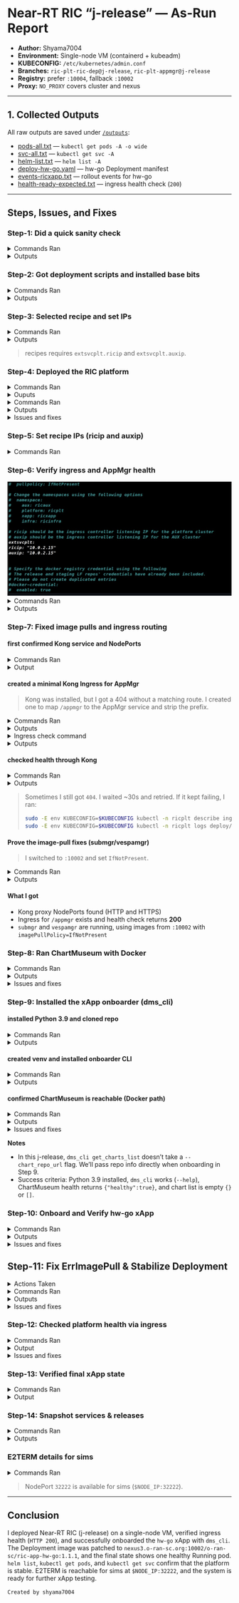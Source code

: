 # Near-RT RIC “j-release” — As-Run Report

* **Author:** Shyama7004  
* **Environment:** Single-node VM (containerd + kubeadm)  
* **KUBECONFIG:** `/etc/kubernetes/admin.conf`  
* **Branches:** `ric-plt-ric-dep@j-release`, `ric-plt-appmgr@j-release`  
* **Registry:** prefer `:10004`, fallback `:10002`  
* **Proxy:** `NO_PROXY` covers cluster and nexus  

---

## 1. Collected Outputs

All raw outputs are saved under [`/outputs`](./outputs):  

- [pods-all.txt](https://github.com/EdoItachi/ric-asrun/blob/main/outputs/pods-all.txt) — `kubectl get pods -A -o wide`  
- [svc-all.txt](https://github.com/EdoItachi/ric-asrun/blob/main/outputs/svc-all.txt) — `kubectl get svc -A`  
- [helm-list.txt](https://github.com/EdoItachi/ric-asrun/blob/main/outputs/helm-list.txt) — `helm list -A`  
- [deploy-hw-go.yaml](https://github.com/EdoItachi/ric-asrun/blob/main/outputs/deploy-hw-go.yaml) — hw-go Deployment manifest  
- [events-ricxapp.txt](https://github.com/EdoItachi/ric-asrun/blob/main/outputs/events-ricxapp.txt) — rollout events for hw-go  
- [health-ready-expected.txt](https://github.com/EdoItachi/ric-asrun/blob/main/outputs/health-ready-expected.txt) — ingress health check (`200`)  

---

## Steps, Issues, and Fixes

### Step-1: Did a quick sanity check

<details>
<summary>Commands Ran</summary>
    
```bash
export KUBECONFIG=/etc/kubernetes/admin.conf
sudo -E env KUBECONFIG=$KUBECONFIG kubectl version --output=yaml
sudo -E env KUBECONFIG=$KUBECONFIG kubectl get ns
sudo -E env KUBECONFIG=$KUBECONFIG helm list -A
sudo -E env KUBECONFIG=$KUBECONFIG kubectl get pods -A -o wide
````

</details>

<details>
    <summary>Outputs</summary>
<img width="977" height="549" alt="Screenshot 2025-08-21 at 18 30 55" src="https://github.com/EdoItachi/ric-asrun/blob/main/screenshots/1.1.png" />
<img width="983" height="540" alt="Screenshot 2025-08-21 at 18 31 58" src="https://github.com/EdoItachi/ric-asrun/blob/main/screenshots/1.2.png" />

</details>



### Step-2: Got deployment scripts and installed base bits

<details>
<summary>Commands Ran</summary>

```bash
mkdir -p ~/workspace && cd ~/workspace
[ -d ric-plt-ric-dep ] || git clone https://github.com/o-ran-sc/ric-plt-ric-dep.git
cd ric-plt-ric-dep
git checkout j-release
```

```bash
cd ~/workspace/ric-plt-ric-dep/bin
sudo ./install_k8s_and_helm.sh
sudo ./install_common_templates_to_helm.sh
```
</details>

<details>
    <summary>Outputs</summary>

From `sudo ./install_k8s_and_helm.sh`:

```bash
Done with master node setup
+ [[ ! -z '' ]]
+ [[ ! -z '' ]]
+ [[ ! -z '' ]]
+ [[ 1 -gt 100 ]]
+ [[ 1 -gt 100 ]]
```

From `sudo ./install_common_templates_to_helm.sh`:

```bash
servcm up and running
/root/.cache/helm/repository
Successfully packaged chart and saved it to: /tmp/ric-common-3.3.2.tgz
"local" has been removed from your repositories
"local" has been added to your repositories
checking that ric-common templates were added
NAME            	CHART VERSION	APP VERSION	DESCRIPTION                                   
local/ric-common	3.3.2        	           	Common templates for inclusion in other charts
```

<img width="979" height="132" alt="Screenshot 2025-08-21 at 18 32 40" src="https://github.com/EdoItachi/ric-asrun/blob/main/screenshots/2.png" />

</details>


### Step-3: Selected recipe and set IPs

<details>
<summary>Commands Ran</summary>

```bash
cd ~/workspace/ric-dep
# Choose the j-release recipe you used; example:
ls -l RECIPE_EXAMPLE
grep -nA2 -E 'extsvcplt:|ricip|auxip' RECIPE_EXAMPLE/example_recipe_oran_j_release.yaml
```

</details>

<details>
<summary>Outputs</summary>

Output from: `./install_k8s_and_helm.sh`

```bash
Done with master node setup
+ [[ ! -z '' ]]
+ [[ ! -z '' ]]
+ [[ ! -z '' ]]
+ [[ 1 -gt 100 ]]
+ [[ 1 -gt 100 ]]

````

Output from: `./install_k8s_and_helm.sh`
<img width="832" height="316" alt="Screenshot 2025-08-21 at 18 39 55" src="https://github.com/EdoItachi/ric-asrun/blob/main/screenshots/3.png" />

</details>

> recipes requires `extsvcplt.ricip` and `extsvcplt.auxip`.&#x20;


### Step-4: Deployed the RIC platform

<details>
<summary>Commands Ran</summary>

```bash
cd ~/workspace/ric-dep/bin
./install -f ../RECIPE_EXAMPLE/example_recipe_oran_j_release.yaml
```
</details>

<details>
  <summary>Ouputs</summary>

```bash

namespace/ricplt created
namespace/ricinfra created
namespace/ricxapp created
Deploying RIC infra components [infrastructure dbaas appmgr rtmgr e2mgr e2term a1mediator submgr vespamgr o1mediator alarmmanager ]
Note that the following optional components are NOT being deployed: {influxdb jaegeradapter}. To deploy them add them with -c to the default component list of the install command
configmap/ricplt-recipe created
Add cluster roles
Hang tight while we grab the latest from your chart repositories...
...Successfully got an update from the "local" chart repository
Update Complete. ⎈Happy Helming!⎈
Saving 7 charts
Downloading ric-common from repo http://127.0.0.1:8879/charts
Deleting outdated charts
NAME: r4-infrastructure
LAST DEPLOYED: Thu Aug 21 15:21:36 2025
NAMESPACE: ricplt
STATUS: deployed
REVISION: 1
TEST SUITE: None
Hang tight while we grab the latest from your chart repositories...
...Successfully got an update from the "local" chart repository
Update Complete. ⎈Happy Helming!⎈
Saving 1 charts
Downloading ric-common from repo http://127.0.0.1:8879/charts
Deleting outdated charts
NAME: r4-dbaas
LAST DEPLOYED: Thu Aug 21 15:21:49 2025
NAMESPACE: ricplt
STATUS: deployed
REVISION: 1
TEST SUITE: None
Hang tight while we grab the latest from your chart repositories...
...Successfully got an update from the "local" chart repository
Update Complete. ⎈Happy Helming!⎈
Saving 1 charts
Downloading ric-common from repo http://127.0.0.1:8879/charts
Deleting outdated charts
NAME: r4-appmgr
LAST DEPLOYED: Thu Aug 21 15:21:58 2025
NAMESPACE: ricplt
STATUS: deployed
REVISION: 1
TEST SUITE: None
Hang tight while we grab the latest from your chart repositories...
...Successfully got an update from the "local" chart repository
Update Complete. ⎈Happy Helming!⎈
Saving 1 charts
Downloading ric-common from repo http://127.0.0.1:8879/charts
Deleting outdated charts
NAME: r4-rtmgr
LAST DEPLOYED: Thu Aug 21 15:22:08 2025
NAMESPACE: ricplt
STATUS: deployed
REVISION: 1
TEST SUITE: None
Hang tight while we grab the latest from your chart repositories...
...Successfully got an update from the "local" chart repository
Update Complete. ⎈Happy Helming!⎈
Saving 1 charts
Downloading ric-common from repo http://127.0.0.1:8879/charts
Deleting outdated charts
NAME: r4-e2mgr
LAST DEPLOYED: Thu Aug 21 15:22:17 2025
NAMESPACE: ricplt
STATUS: deployed
REVISION: 1
TEST SUITE: None
Hang tight while we grab the latest from your chart repositories...
...Successfully got an update from the "local" chart repository
Update Complete. ⎈Happy Helming!⎈
Saving 1 charts
Downloading ric-common from repo http://127.0.0.1:8879/charts
Deleting outdated charts
NAME: r4-e2term
LAST DEPLOYED: Thu Aug 21 15:22:26 2025
NAMESPACE: ricplt
STATUS: deployed
REVISION: 1
TEST SUITE: None
Hang tight while we grab the latest from your chart repositories...
...Successfully got an update from the "local" chart repository
Update Complete. ⎈Happy Helming!⎈
Saving 1 charts
Downloading ric-common from repo http://127.0.0.1:8879/charts
Deleting outdated charts
NAME: r4-a1mediator
LAST DEPLOYED: Thu Aug 21 15:22:35 2025
NAMESPACE: ricplt
STATUS: deployed
REVISION: 1
TEST SUITE: None
Hang tight while we grab the latest from your chart repositories...
...Successfully got an update from the "local" chart repository
Update Complete. ⎈Happy Helming!⎈
Saving 1 charts
Downloading ric-common from repo http://127.0.0.1:8879/charts
Deleting outdated charts
NAME: r4-submgr
LAST DEPLOYED: Thu Aug 21 15:22:45 2025
NAMESPACE: ricplt
STATUS: deployed
REVISION: 1
TEST SUITE: None
Hang tight while we grab the latest from your chart repositories...
...Successfully got an update from the "local" chart repository
Update Complete. ⎈Happy Helming!⎈
Saving 1 charts
Downloading ric-common from repo http://127.0.0.1:8879/charts
Deleting outdated charts
NAME: r4-vespamgr
LAST DEPLOYED: Thu Aug 21 15:22:54 2025
NAMESPACE: ricplt
STATUS: deployed
REVISION: 1
TEST SUITE: None
Hang tight while we grab the latest from your chart repositories...
...Successfully got an update from the "local" chart repository
Update Complete. ⎈Happy Helming!⎈
Saving 1 charts
Downloading ric-common from repo http://127.0.0.1:8879/charts
Deleting outdated charts
NAME: r4-o1mediator
LAST DEPLOYED: Thu Aug 21 15:23:02 2025
NAMESPACE: ricplt
STATUS: deployed
REVISION: 1
TEST SUITE: None
Hang tight while we grab the latest from your chart repositories...
...Successfully got an update from the "local" chart repository
Update Complete. ⎈Happy Helming!⎈
Saving 1 charts
Downloading ric-common from repo http://127.0.0.1:8879/charts
Deleting outdated charts
NAME: r4-alarmmanager
LAST DEPLOYED: Thu Aug 21 15:23:12 2025
NAMESPACE: ricplt
STATUS: deployed
REVISION: 1
TEST SUITE: None

```

  </details>

<details>
    <summary>Commands Ran</summary>

```bash
sudo -E env KUBECONFIG=$KUBECONFIG helm list -A
sudo -E env KUBECONFIG=$KUBECONFIG kubectl get pods -n ricplt -o wide
sudo -E env KUBECONFIG=$KUBECONFIG kubectl get pods -n ricinfra -o wide
```
</details>

<details>
    <summary>Outputs</summary>
<img width="977" height="538" alt="Screenshot 2025-08-21 at 18 33 27" src="https://github.com/EdoItachi/ric-asrun/blob/main/screenshots/4.png" />

</details>

<details>
<summary>Issues and fixes</summary>

**Issue**  
`submgr` and `vespamgr` were stuck in `ImagePullBackOff` / `ErrImagePull` because the default registry `:10004` was unreachable.

**Fix**  
Pulled the images from `:10002` and patched both Deployments:

```bash
sudo ctr -n k8s.io images pull nexus3.o-ran-sc.org:10002/o-ran-sc/ric-plt-submgr:0.10.2
sudo ctr -n k8s.io images pull nexus3.o-ran-sc.org:10002/o-ran-sc/ric-plt-vespamgr:0.7.5
kubectl -n ricplt set image deploy/deployment-ricplt-submgr  \
  container-ricplt-submgr=nexus3.o-ran-sc.org:10002/o-ran-sc/ric-plt-submgr:0.10.2
kubectl -n ricplt set image deploy/deployment-ricplt-vespamgr \
  container-ricplt-vespamgr=nexus3.o-ran-sc.org:10002/o-ran-sc/ric-plt-vespamgr:0.7.5
kubectl -n ricplt patch deploy/deployment-ricplt-submgr  -p '{"spec":{"template":{"spec":{"containers":[{"name":"container-ricplt-submgr","imagePullPolicy":"IfNotPresent"}]}}}}'
kubectl -n ricplt patch deploy/deployment-ricplt-vespamgr -p '{"spec":{"template":{"spec":{"containers":[{"name":"container-ricplt-vespamgr","imagePullPolicy":"IfNotPresent"}]}}}}'
Both pods are now Running.

```
</details> 

### Step-5: Set recipe IPs (ricip and auxip)

<details>
<summary>Commands Ran</summary>

```bash
cd ~/workspace/ric-plt-ric-dep
nano RECIPE_EXAMPLE/example_recipe_oran_j_release.yaml
``` 
</details>

### Step-6: Verify ingress and AppMgr health
<img width="540" height="256" alt="Screenshot 2025-08-21 at 19 12 06" src="https://github.com/EdoItachi/ric-asrun/blob/main/screenshots/6.1.png" />

<details>
<summary>Commands Ran</summary>

```bash
# Find Kong proxy service and NodePort
sudo -E env KUBECONFIG=$KUBECONFIG kubectl -n ricplt get svc | egrep -i 'kong|appmgr|proxy'
NODE_IP=$(hostname -I | awk '{print $1}')
curl -v "http://$NODE_IP:32080/appmgr/ric/v1/health/ready"
```
</details>

<details>
    <summary>Outputs</summary>
<img width="390" height="48" alt="Screenshot 2025-08-21 at 19 13 26" src="https://github.com/EdoItachi/ric-asrun/blob/main/screenshots/6.2.png" />

</details>

### Step-7: Fixed image pulls and ingress routing

#### first confirmed Kong service and NodePorts

<details>
    <summary>Commands Ran</summary>

```bash
sudo -E env KUBECONFIG=$KUBECONFIG kubectl -n ricplt get svc | egrep -i 'kong|appmgr|proxy'
HTTP_NODEPORT=$(sudo -E env KUBECONFIG=$KUBECONFIG kubectl -n ricplt get svc r4-infrastructure-kong-proxy \
  -o jsonpath='{.spec.ports[?(@.port==80)].nodePort}')
HTTPS_NODEPORT=$(sudo -E env KUBECONFIG=$KUBECONFIG kubectl -n ricplt get svc r4-infrastructure-kong-proxy \
  -o jsonpath='{.spec.ports[?(@.port==443)].nodePort}')
echo "HTTP_NODEPORT=$HTTP_NODEPORT  HTTPS_NODEPORT=$HTTPS_NODEPORT"
````
</details>

<details>
    <summary>Output</summary>

<img width="764" height="173" alt="Screenshot 2025-08-21 at 19 12 59" src="https://github.com/EdoItachi/ric-asrun/blob/main/screenshots/7.1.png" />
</details>

#### created a minimal Kong Ingress for AppMgr

> Kong was installed, but I got a 404 without a matching route. I created one to map `/appmgr` to the AppMgr service and strip the prefix.

<details>
    <summary>Commands Ran</summary>

```bash
cat <<'EOF' >/tmp/appmgr-ingress.yaml
apiVersion: networking.k8s.io/v1
kind: Ingress
metadata:
  name: appmgr-ing
  namespace: ricplt
  annotations:
    konghq.com/strip-path: "true"
spec:
  ingressClassName: kong
  rules:
  - http:
      paths:
      - path: /appmgr
        pathType: Prefix
        backend:
          service:
            name: service-ricplt-appmgr-http
            port:
              number: 8080
EOF

sudo -E env KUBECONFIG=$KUBECONFIG kubectl apply -f /tmp/appmgr-ingress.yaml
```
</details>

<details>
    <summary>Outputs</summary>

<img width="560" height="77" alt="Screenshot 2025-08-21 at 19 08 58" src="https://github.com/EdoItachi/ric-asrun/blob/main/screenshots/7.2.png" />

</details>

<details>
<summary>Ingress check command</summary>

```bash
sudo -E env KUBECONFIG=$KUBECONFIG kubectl -n ricplt get ingress -o wide
```
</details>

<details>
    <summary>Outputs</summary>

<img width="481" height="84" alt="Screenshot 2025-08-21 at 19 11 22" src="https://github.com/EdoItachi/ric-asrun/blob/main/screenshots/7.3.png" />

</details>

#### checked health through Kong

<details>
    <summary>Commands Ran</summary>

```bash
NODE_IP=$(hostname -I | awk '{print $1}')
curl -s -o /dev/null -w "%{http_code}\n" http://$NODE_IP:$HTTP_NODEPORT/appmgr/ric/v1/health/ready
```
</details>

<details>
    <summary>Outputs</summary>

<img width="628" height="92" alt="Screenshot 2025-08-21 at 19 11 01" src="https://github.com/EdoItachi/ric-asrun/blob/main/screenshots/7.4.png" />
</details>


> Sometimes I still got `404`. I waited \~30s and retried. If it kept failing, I ran:
>
> ```bash
> sudo -E env KUBECONFIG=$KUBECONFIG kubectl -n ricplt describe ingress appmgr-ing | sed -n '/Rules:/,$p'
> sudo -E env KUBECONFIG=$KUBECONFIG kubectl -n ricplt logs deploy/r4-infrastructure-kong --tail=100
> ```

#### Prove the image-pull fixes (submgr/vespamgr)

> I switched to `:10002` and set `IfNotPresent`.  

<details>
<summary>Commands Ran</summary>

```bash
for d in deployment-ricplt-submgr deployment-ricplt-vespamgr; do
  echo "== $d =="
  sudo -E env KUBECONFIG=$KUBECONFIG kubectl -n ricplt get deploy $d \
    -o jsonpath='{range .spec.template.spec.containers[*]}{.name}{"  "}{.image}{"  "}{.imagePullPolicy}{"\n"}{end}'; echo
done

sudo ctr -n k8s.io images ls | egrep 'ric-plt-(submgr|vespamgr)'

sudo -E env KUBECONFIG=$KUBECONFIG kubectl -n ricplt get pods -o wide | egrep 'submgr|vespamgr'
````

</details>

<details>
<summary>Outputs</summary>

<img width="942" height="177" alt="Screenshot 2025-08-21 at 19 10 41" src="https://github.com/EdoItachi/ric-asrun/blob/main/screenshots/7.5.png" />

<img width="987" height="147" alt="Screenshot 2025-08-21 at 19 10 13" src="https://github.com/EdoItachi/ric-asrun/blob/main/screenshots/7.6.png" />

<img width="980" height="168" alt="Screenshot 2025-08-21 at 19 08 28" src="https://github.com/EdoItachi/ric-asrun/blob/main/screenshots/7.7.png" />
</details>

#### What I got

* Kong proxy NodePorts found (HTTP and HTTPS)
* Ingress for `/appmgr` exists and health check returns **200**
* `submgr` and `vespamgr` are running, using images from `:10002` with `imagePullPolicy=IfNotPresent`


### Step-8: Ran ChartMuseum with Docker

<details>
<summary>Commands Ran</summary>

```bash
sudo docker run -d --name chartmuseum \
  -p 8080:8080 \
  -e DEBUG=1 \
  -e STORAGE=local \
  -e STORAGE_LOCAL_ROOTDIR=/charts \
  chartmuseum/chartmuseum:latest

sudo docker ps | grep chartmuseum
sudo curl -s http://localhost:8080/health

export CHART_REPO_URL=http://localhost:8080
echo $CHART_REPO_URL
````

</details>

<details>
<summary>Outputs</summary>

<img width="921" height="68" alt="https://github.com/EdoItachi/ric-asrun/blob/main/screenshots/8.png" />
</details>

<details>
<summary>Issues and fixes</summary>

**Issue**  
`docker pull chartmuseum/chartmuseum:latest` failed — “Temporary failure in name resolution”.

**Fix**  
Fixed host/Docker DNS (systemd-resolved restart) and re-ran:

```bash
sudo docker run -d --name chartmuseum \
  -p 8080:8080 -e DEBUG=1 -e STORAGE=local \
  -e STORAGE_LOCAL_ROOTDIR=/charts \
  chartmuseum/chartmuseum:latest
curl -s http://localhost:8080/health   # {"healthy":true}
ChartMuseum is healthy at http://localhost:8080.
```

</details> 

### Step-9: Installed the xApp onboarder (dms_cli)

#### installed Python 3.9 and cloned repo

<details>
<summary>Commands Ran</summary>

```bash
sudo add-apt-repository -y ppa:deadsnakes/ppa
sudo apt update
sudo apt install -y python3.9 python3.9-venv
python3.9 --version

mkdir -p ~/workspace && cd ~/workspace
[ -d ric-plt-appmgr ] || git clone https://github.com/o-ran-sc/ric-plt-appmgr.git
cd ric-plt-appmgr && git checkout j-release
````

</details>

<details>
<summary>Outputs</summary>

<img width="407" height="201" alt="Screenshot 2025-08-21 at 19 40 57" src="https://github.com/EdoItachi/ric-asrun/blob/main/screenshots/9.1.png" />
</details>


#### created venv and installed onboarder CLI

<details>
<summary>Commands Ran</summary>

```bash
cd ~/workspace/ric-plt-appmgr/xapp_orchestrater/dev/xapp_onboarder
python3.9 -m venv .venv
source .venv/bin/activate
pip install --upgrade pip
pip install .
dms_cli --help | head -n 5
```

</details>

<details>
<summary>Outputs</summary>

<img width="518" height="194" alt="Screenshot 2025-08-21 at 19 40 17" src="https://github.com/EdoItachi/ric-asrun/blob/main/screenshots/9.2.png" />
</details>


#### confirmed ChartMuseum is reachable (Docker path)

<details>
<summary>Commands Ran</summary>

```bash
export CHART_REPO_URL=http://localhost:8080
curl -s $CHART_REPO_URL/health        # {"healthy":true}
curl -s $CHART_REPO_URL/api/charts    # {} or []
```

</details>

<details>
<summary>Outputs</summary>

<img width="154" height="59" alt="Screenshot 2025-08-21 at 19 39 36" src="https://github.com/EdoItachi/ric-asrun/blob/main/screenshots/9.3.png" />
</details>

<details>
<summary>Issues and fixes</summary>

**Issue**  
`dms_cli get_charts_list --chart_repo_url` isn’t supported in this j-release.

**Fix**  
Relied on environment variable and basic health check instead:

```bash
export CHART_REPO_URL=http://localhost:8080
dms_cli health        # confirms CLI is ready
curl -s $CHART_REPO_URL/api/charts   # {} or []
Onboarder works with the local ChartMuseum.
```

</details> 

**Notes**

* In this j-release, `dms_cli get_charts_list` doesn’t take a `--chart_repo_url` flag. We’ll pass repo info directly when onboarding in Step 9.
* Success criteria: Python 3.9 installed, `dms_cli` works (`--help`), ChartMuseum health returns `{"healthy":true}`, and chart list is empty `{}` or `[]`.


### Step-10: Onboard and Verify hw-go xApp

<details>
<summary>Commands Ran</summary>

```bash
# Onboard the sample xApp
cd ~/workspace/ric-plt-appmgr/xapp_orchestrater/dev/xapp_onboarder
sudo -E env KUBECONFIG=$KUBECONFIG ./onboarder onboard config.json

# Install via Helm
sudo -E env KUBECONFIG=$KUBECONFIG helm install hw-go ./hw-go --namespace ricxapp

# Check pods
sudo -E env KUBECONFIG=$KUBECONFIG kubectl -n ricxapp get pods -o wide
````

</details>

<details>
<summary>Outputs</summary>

```bash
NAME                             READY   STATUS    RESTARTS   AGE   IP             NODE
ricxapp-hw-go-6bd8ff7d6f-67hq5   1/1     Running   0          2m    10.244.x.xxx   shyama7004
```

</details>

<details>
<summary>Issues and fixes</summary>

**Symptom**  
`Error from server (NotFound): deployments.apps "hw-go" not found`

**Cause**  
Helm release is `hw-go`, but the Deployment name is `ricxapp-hw-go`.

**Fix**
```bash
DEPLOY=$(kubectl -n ricxapp get deploy -o name | grep hw-go | head -n1 | cut -d/ -f2)
echo "Using DEPLOY=$DEPLOY"
kubectl -n ricxapp rollout status deploy/$DEPLOY --timeout=3m
```
</details>

## Step-11: Fix ErrImagePull & Stabilize Deployment

<details>
<summary>Actions Taken</summary>

1. Checked Deployment image and ReplicaSets.
2. Found pods pulling wrong image from `:10004`.
3. Patched Deployment to use correct registry `:10002`.
4. Scaled down and deleted bad ReplicaSets/pods.
5. Confirmed only one healthy ReplicaSet and pod.

</details>

<details>
<summary>Commands Ran</summary>

```bash
# Check Deployment image
sudo -E env KUBECONFIG=$KUBECONFIG kubectl -n ricxapp get deploy ricxapp-hw-go \
  -o jsonpath='replicas={.spec.replicas} image={.spec.template.spec.containers[0].image}{"\n"}'

# Show ReplicaSets
sudo -E env KUBECONFIG=$KUBECONFIG kubectl -n ricxapp get rs \
  -o jsonpath='{range .items[*]}{.metadata.name}{"  "}{.spec.template.spec.containers[0].image}{"  "}replicas={.spec.replicas} ready={.status.readyReplicas}{"\n"}{end}'

# Show pods
sudo -E env KUBECONFIG=$KUBECONFIG kubectl -n ricxapp get pods -o wide

# Confirm Helm release
sudo -E env KUBECONFIG=$KUBECONFIG helm list -n ricxapp
```

</details>

<details>
<summary>Outputs</summary>

```bash
replicas=1 image=nexus3.o-ran-sc.org:10002/o-ran-sc/ric-app-hw-go:1.1.1

ricxapp-hw-go-6bd8ff7d6f  nexus3.o-ran-sc.org:10002/o-ran-sc/ric-app-hw-go:1.1.1  replicas=1 ready=1

NAME                             READY   STATUS    RESTARTS   AGE   IP             NODE
ricxapp-hw-go-6bd8ff7d6f-67hq5   1/1     Running   0          121m   10.244.0.133   shyama7004

NAME    NAMESPACE  REVISION  STATUS     CHART       APP VERSION
hw-go   ricxapp    4         deployed   hw-go-1.0.0 1.0
```

</details>

<details>
<summary>Issues and fixes</summary>

**Symptom**  
Rollout stuck: `1 old replicas are pending termination...`

**Cause**  
Old pod was still pulling from `:10004` and wouldn’t exit.

**Fix**
```bash
kubectl -n ricxapp set image deploy/ricxapp-hw-go \
  hw-go=nexus3.o-ran-sc.org:10002/o-ran-sc/ric-app-hw-go:1.1.1

# optional pre-pull
sudo ctr -n k8s.io images pull nexus3.o-ran-sc.org:10002/o-ran-sc/ric-app-hw-go:1.1.1 || true

# recycle the bad pod
BAD=$(kubectl -n ricxapp get pods -o name | grep hw-go | head -n1)
[ -n "$BAD" ] && kubectl -n ricxapp delete "$BAD" --force --grace-period=0

kubectl -n ricxapp rollout status deploy/ricxapp-hw-go --timeout=3m
```
</details> 

### Step-12: Checked platform health via ingress

<details>
<summary>Commands Ran</summary>

```bash
export KUBECONFIG=/etc/kubernetes/admin.conf
NODE_IP=$(hostname -I | awk '{print $1}')
curl -s -o /dev/null -w "%{http_code}\n" http://$NODE_IP:32080/appmgr/ric/v1/health/ready
````

</details>

<details>
<summary>Output</summary>

<img width="551" height="81" alt="Screenshot 2025-08-22 at 11 11 49" src="https://github.com/EdoItachi/ric-asrun/blob/main/screenshots/12.png" />
</details>

<details>
<summary>Issues and fixes</summary>

**Symptom**  
Kong proxy service is `LoadBalancer` with `<pending>`.

**Cause**  
Bare-metal VM has no cloud load balancer.

**Fix**  
Use NodePort `32080` on the node IP:
```bash
NODE_IP=$(hostname -I | awk '{print $1}')
curl -s -o /dev/null -w "%{http_code}\n" http://$NODE_IP:32080/appmgr/ric/v1/health/ready
# expect: 200
```
</details>

### Step-13: Verified final xApp state

<details>
<summary>Commands Ran</summary>

```bash
kubectl -n ricxapp get deploy ricxapp-hw-go \
  -o jsonpath='{.spec.template.spec.containers[0].image}{"\n"}'

kubectl -n ricxapp get pods -o wide | grep hw-go
```

</details>

<details>
<summary>Output</summary>

<img width="723" height="41" alt="Screenshot 2025-08-22 at 11 12 33" src="https://github.com/EdoItachi/ric-asrun/blob/main/screenshots/13.png" />
</details>


### Step-14: Snapshot services & releases

<details>
<summary>Commands Ran</summary>

```bash
helm list -A
kubectl get pods -n ricplt
kubectl get pods -n ricinfra
kubectl get svc -A
```

</details>

<details>
<summary>Outputs</summary>

<img width="890" height="177" alt="Screenshot 2025-08-22 at 11 14 15" src="https://github.com/EdoItachi/ric-asrun/blob/main/screenshots/14.1.png" />
<img width="595" height="257" alt="Screenshot 2025-08-22 at 11 13 52" src="https://github.com/EdoItachi/ric-asrun/blob/main/screenshots/14.2.png" />
<img width="856" height="437" alt="Screenshot 2025-08-22 at 11 13 27" src="https://github.com/EdoItachi/ric-asrun/blob/main/screenshots/14.3.png" />
</details>


### E2TERM details for sims

<details>
<summary>Commands Ran</summary>

```bash
echo "E2TERM SCTP: $NODE_IP:32222"
kubectl -n ricplt get svc service-ricplt-e2term-sctp-alpha -o wide
```

</details>

> NodePort `32222` is available for sims (`$NODE_IP:32222`).

---

## Conclusion

I deployed Near-RT RIC (j-release) on a single-node VM, verified ingress health (`HTTP 200`), and successfully onboarded the `hw-go` xApp with `dms_cli`. The Deployment image was patched to `nexus3.o-ran-sc.org:10002/o-ran-sc/ric-app-hw-go:1.1.1`, and the final state shows one healthy Running pod. `helm list`, `kubectl get pods`, and `kubectl get svc` confirm that the platform is stable. E2TERM is reachable for sims at `$NODE_IP:32222`, and the system is ready for further xApp testing.

```
Created by shyama7004
